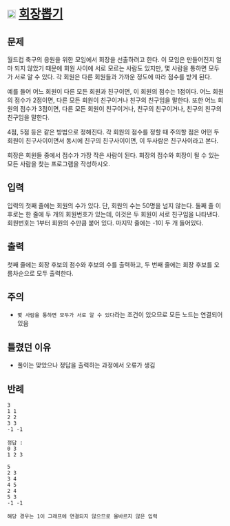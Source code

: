 # <img src="https://d2gd6pc034wcta.cloudfront.net/tier/11.svg" class="solvedac-tier" width=20> [회장뽑기](https://www.acmicpc.net/problem/2660)

## 문제
월드컵 축구의 응원을 위한 모임에서 회장을 선출하려고 한다. 이 모임은 만들어진지 얼마 되지 않았기 때문에 회원 사이에 서로 모르는 사람도 있지만, 몇 사람을 통하면 모두가 서로 알 수 있다. 각 회원은 다른 회원들과 가까운 정도에 따라 점수를 받게 된다.

예를 들어 어느 회원이 다른 모든 회원과 친구이면, 이 회원의 점수는 1점이다. 어느 회원의 점수가 2점이면, 다른 모든 회원이 친구이거나 친구의 친구임을 말한다. 또한 어느 회원의 점수가 3점이면, 다른 모든 회원이 친구이거나, 친구의 친구이거나, 친구의 친구의 친구임을 말한다.

4점, 5점 등은 같은 방법으로 정해진다. 각 회원의 점수를 정할 때 주의할 점은 어떤 두 회원이 친구사이이면서 동시에 친구의 친구사이이면, 이 두사람은 친구사이라고 본다.

회장은 회원들 중에서 점수가 가장 작은 사람이 된다. 회장의 점수와 회장이 될 수 있는 모든 사람을 찾는 프로그램을 작성하시오.

## 입력
입력의 첫째 줄에는 회원의 수가 있다. 단, 회원의 수는 50명을 넘지 않는다. 둘째 줄 이후로는 한 줄에 두 개의 회원번호가 있는데, 이것은 두 회원이 서로 친구임을 나타낸다. 회원번호는 1부터 회원의 수만큼 붙어 있다. 마지막 줄에는 -1이 두 개 들어있다.

## 출력
첫째 줄에는 회장 후보의 점수와 후보의 수를 출력하고, 두 번째 줄에는 회장 후보를 오름차순으로 모두 출력한다.

## 주의
 - `몇 사람을 통하면 모두가 서로 알 수 있다`라는 조건이 있으므로 모든 노드는 연결되어 있음

## 틀렸던 이유
 - 풀이는 맞았으나 정답을 출력하는 과정에서 오류가 생김
 

## 반례
```
3
1 1 
2 2
3 3
-1 -1

정답 : 
0 3
1 2 3

5
2 3
3 4
4 5
2 4
5 3
-1 -1

해당 경우는 1이 그래프에 연결되지 않으므로 올바르지 않은 입력

```
